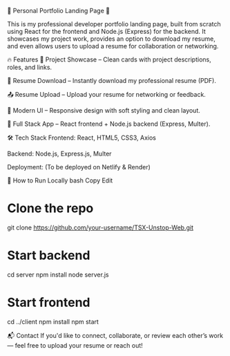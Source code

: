 💼 Personal Portfolio Landing Page 🚀

This is my professional developer portfolio landing page, built from scratch using React for the frontend and Node.js (Express) for the backend. It showcases my project work, provides an option to download my resume, and even allows users to upload a resume for collaboration or networking.

🔥 Features
🎯 Project Showcase – Clean cards with project descriptions, roles, and links.

📄 Resume Download – Instantly download my professional resume (PDF).

📤 Resume Upload – Upload your resume for networking or feedback.

💅 Modern UI – Responsive design with soft styling and clean layout.

🔧 Full Stack App – React frontend + Node.js backend (Express, Multer).

🛠️ Tech Stack
Frontend: React, HTML5, CSS3, Axios

Backend: Node.js, Express.js, Multer

Deployment: (To be deployed on Netlify & Render)

🚀 How to Run Locally
bash
Copy
Edit
# Clone the repo
git clone https://github.com/your-username/TSX-Unstop-Web.git

# Start backend
cd server
npm install
node server.js

# Start frontend
cd ../client
npm install
npm start

📬 Contact
If you'd like to connect, collaborate, or review each other’s work — feel free to upload your resume or reach out!
